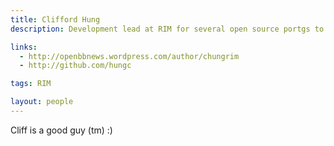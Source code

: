 ```yaml
---
title: Clifford Hung
description: Development lead at RIM for several open source portgs to PlayBook and SQLite on BlackBerry

links:
  - http://openbbnews.wordpress.com/author/chungrim
  - http://github.com/hungc

tags: RIM

layout: people
---
```


Cliff is a good guy (tm) :)